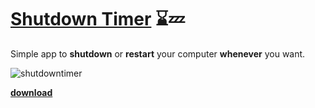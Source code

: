 # [Shutdown Timer](https://dogukanurker.com/shutdowntimer) ⌛💤

Simple app to **shutdown** or **restart** your computer **whenever** you want.

![shutdowntimer](https://dogukanurker.com/static/images/shutdowntimer.png)

[**download**](https://github.com/DogukanUrker/shutdowntimer/releases/download/v1/ShutdownTimer.exe)
